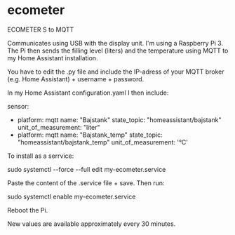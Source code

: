 # ecometer
ECOMETER S to MQTT

Communicates using USB with the display unit. I'm using a Raspberry Pi 3. The Pi then sends the filling level (liters) and the temperature using MQTT to my Home Assistant installation.

You have to edit the .py file and include the IP-adress of your MQTT broker (e.g. Home Assistant) + username + password.

In my Home Assistant configuration.yaml I then include:

sensor:
  - platform: mqtt
    name: "Bajstank"
    state_topic: "homeassistant/bajstank"
    unit_of_measurement: "liter"
  - platform: mqtt
    name: "Bajstank_temp"
    state_topic: "homeassistant/bajstank_temp"
    unit_of_measurement: '°C'   

To install as a serrvice:

sudo systemctl --force --full edit my-ecometer.service

Paste the content of the .service file + save. Then run:

sudo systemctl enable my-ecometer.service

Reboot the Pi.

New values are available approximately every 30 minutes.  
